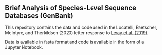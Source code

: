 ## Brief Analysis of Species-Level Sequence Databases (GenBank)

This repository contains the data and code used in the Locatelli, Baetscher, McIntyre, and Therkildsen (2020) letter response to [Leray et al. (2019)](https://www.pnas.org/content/116/45/22651).

Data is available in fasta format and code is available in the form of a Jupyter Notebook.
